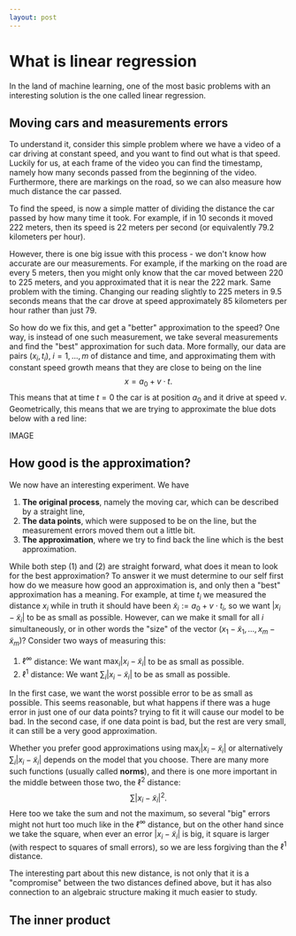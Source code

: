 ```yaml
---
layout: post
---
```

# What is linear regression

In the land of machine learning, one of the most basic problems with an interesting solution is the one called linear regression.

## Moving cars and measurements errors

To understand it, consider this simple problem where we have a video of a car driving at constant speed, and you want to find out what is that speed. Luckily for us, at each frame of the video you can find the timestamp, namely how many seconds passed from the beginning of the video. Furthermore, there are markings on the road, so we can also measure how much distance the car passed.

To find the speed, is now a simple matter of dividing the distance the car passed by how many time it took. For example, if in 10 seconds it moved 222 meters, then its speed is 22 meters per second (or equivalently 79.2 kilometers per hour).

However, there is one big issue with this process - we don't know how accurate are our measurements. For example, if the marking on the road are every 5 meters, then you might only know that the car moved between 220 to 225 meters, and you approximated that it is near the 222 mark. Same problem with the timing. Changing our reading slightly to 225 meters in 9.5 seconds means that the car drove at speed approximately 85 kilometers per hour rather than just 79.

So how do we fix this, and get a "better" approximation to the speed? One way, is instead of one such measurement, we take several measurements and find the "best" approximation for such data. More formally, our data are pairs $(x_i, t_i),\;i=1,...,m$ of  distance and time, and approximating them with constant speed growth means that they are close to being on the line
$$x = a_0 + v\cdot t.$$
This means that at time $t=0$ the car is at position $a_0$ and it drive at speed $v$. Geometrically, this means that we are trying to approximate the blue dots below with a red line:

IMAGE

## How good is the approximation?

We now have an interesting experiment. We have 
1. **The original process**, namely the moving car, which can be described by a straight line,
2. **The data points**, which were supposed to be on the line, but the measurement errors moved them out a little bit.
3. **The approximation**, where we try to find back the line which is the best approximation.

While both step (1) and (2) are straight forward, what does it mean to look for the best approximation? To answer it we must determine to our self first how do we measure how good an approximation is, and only then a "best" approximation has a meaning. For example, at time $t_i$ we measured the distance $x_i$ while in truth it should have been $\tilde{x}_i:=a_0+v\cdot t_i$, so we want $|x_i-\tilde{x}_i|$ to be as small as possible. However, can we make it small for all $i$ simultaneously, or in other words the "size" of the vector $(x_1-\tilde{x}_1,...,x_m-\tilde{x}_m)$? Consider two ways of measuring this:
1. $\ell^\infty$ distance: We want $\max_i|x_i-\tilde{x}_i|$ to be as small as possible.
2. $\ell^1$ distance:  We want $\sum_i|x_i-\tilde{x}_i|$ to be as small as possible.

In the first case, we want the worst possible error to be as small as possible. This seems reasonable, but what happens if there was a huge error in just one of our data points? trying to fit it will cause our model to be bad.
In the second case, if one data point is bad, but the rest are very small, it can still be a very good approximation. 

Whether you prefer good approximations using $\max_i|x_i-\tilde{x}_i|$ or alternatively $\sum_i|x_i-\tilde{x}_i|$ depends on the model that you choose. There are many more such functions (usually called **norms**), and there is one more important in the middle between those two, the $\ell^2$ distance:
$$\sum |x_i-\tilde{x}_i|^2.$$
Here too we take the sum and not the maximum, so several "big" errors might not hurt too much like in the $\ell^\infty$ distance, but on the other hand since we take the square, when ever an error $|x_i-\tilde{x}_i|$ is big, it square is larger (with respect to squares of small errors), so we are less forgiving than the $\ell^1$ distance.

The interesting part about this new distance, is not only that it is a "compromise" between the two distances defined above, but it has also connection to an algebraic structure making it much easier to study.

## The inner product